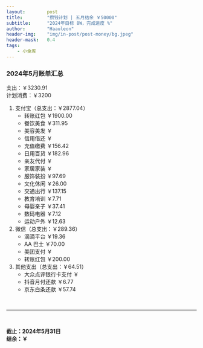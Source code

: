```yaml
---
layout:        post
title:         "攒钱计划 | 五月结余 ￥50000"
subtitle:      "2024年目标 8W，完成进度 %"
author:        "Haauleon"
header-img:    "img/in-post/post-money/bg.jpeg"
header-mask:   0.4
tags:
    - 小金库
---
```


### 2024年5月账单汇总             
支出：￥3230.91         
计划消费：￥3200        

1. 支付宝（总支出：￥2877.04）   
    - 转账红包 ￥1900.00   
    - 餐饮美食 ￥311.95    
    - 美容美发 ￥     
    - 信用借还 ￥    
    - 充值缴费 ￥156.42      
    - 日用百货 ￥182.96       
    - 亲友代付 ￥      
    - 家居家装 ￥     
    - 服饰装扮 ￥97.69     
    - 文化休闲 ￥26.00     
    - 交通出行 ￥137.15       
    - 教育培训 ￥7.71             
    - 母婴亲子 ￥37.41             
    - 数码电器 ￥7.12
    - 运动户外 ￥12.63           
2. 微信（总支出：￥289.36）      
    - 滴滴平台 ￥19.36        
    - AA 巴士 ￥70.00    
    - 美团支付 ￥     
    - 转账红包 ￥200.00           
3. 其他支出（总支出：￥64.51）     
    - 大众点评银行卡支付 ￥    
    - 抖音月付还款 ￥6.77    
    - 京东白条还款 ￥57.74   

<br>

---

<br>

**截止：2024年5月31日**      
**结余：￥**        
